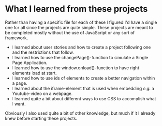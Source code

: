 # What I learned from these projects

Rather than having a specific file for each of these I figured I'd have a single one for all since the projects are quite simple. These projects are meant to be completed mostly without the use of JavaScript or any sort of framework.

* I learned about user stories and how to create a project following one and the restrictions that follow.
* I learned how to use the changePage()-function to simulate a Single Page Application.
* I learned how to use the window.onload()-function to have right elements load at start.
* I learned how to use ids of elements to create a better navigation within a page.
* I learned about the iframe-element that is used when embedding *e.g.* a Youtube-video on a webpage.
* I learned quite a bit about different ways to use CSS to accomplish what I want.

Obviously I also used quite a bit of other knowledge, but much if it I already knew before starting these projects.
